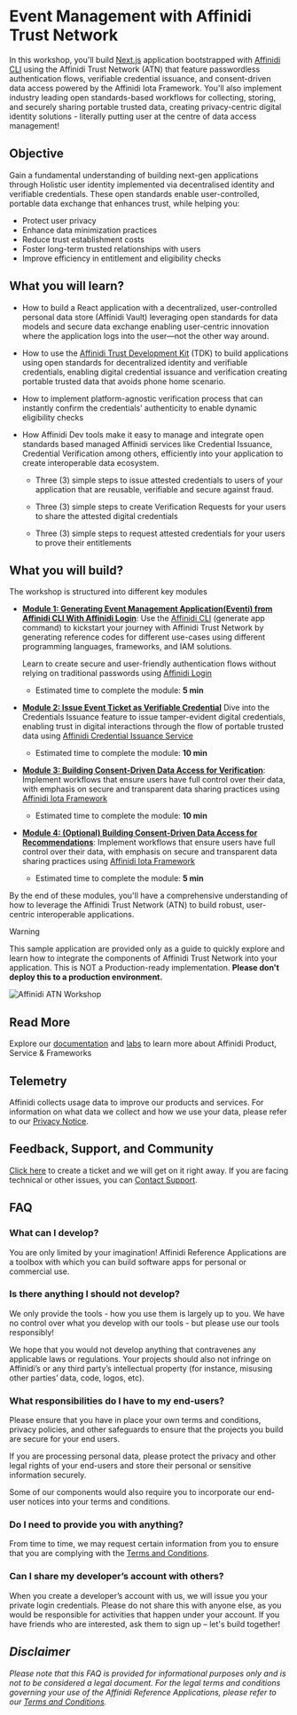 # Event Management with Affinidi Trust Network

In this workshop, you'll build [Next.js](https://nextjs.org/) application bootstrapped with [Affinidi CLI](https://docs.affinidi.com/dev-tools/affinidi-cli/generate-app/) using the Affinidi Trust Network (ATN) that feature passwordless authentication flows, verifiable credential issuance, and consent-driven data access powered by the Affinidi Iota Framework. You'll also implement industry leading open standards-based workflows for collecting, storing, and securely sharing portable trusted data, creating privacy-centric digital identity solutions - literally putting user at the centre of data access management!

## Objective

Gain a fundamental understanding of building next-gen applications through Holistic user identity implemented via decentralised identity and verifiable credentials. These open standards enable user-controlled, portable data exchange that enhances trust, while helping you:

- Protect user privacy
- Enhance data minimization practices
- Reduce trust establishment costs
- Foster long-term trusted relationships with users
- Improve efficiency in entitlement and eligibility checks

## What you will learn?

- How to build a React application with a decentralized, user-controlled personal data store (Affinidi Vault) leveraging open standards for data models and secure data exchange enabling user-centric innovation where the application logs into the user—not the other way around.

- How to use the [Affinidi Trust Development Kit](https://docs.affinidi.com/dev-tools/affinidi-tdk/) (TDK) to build applications using open standards for decentralized identity and verifiable credentials, enabling digital credential issuance and verification creating portable trusted data that avoids phone home scenario.

- How to implement platform-agnostic verification process that can instantly confirm the credentials’ authenticity to enable dynamic eligibility checks

- How Affinidi Dev tools make it easy to manage and integrate open standards based managed Affinidi services like Credential Issuance, Credential Verification among others, efficiently into your application to create interoperable data ecosystem.

  - Three (3) simple steps to issue attested credentials to users of your application that are reusable, verifiable and secure against fraud.

  - Three (3) simple steps to create Verification Requests for your users to share the attested digital credentials

  - Three (3) simple steps to request attested credentials for your users to prove their entitlements

## What you will build?

The workshop is structured into different key modules

- [**Module 1: Generating Event Management Application(Eventi) from Affinidi CLI With Affinidi Login**](/docs/generate-app.md): Use the [Affinidi CLI](https://docs.affinidi.com/dev-tools/affinidi-cli/generate-app/) (generate app command) to kickstart your journey with Affinidi Trust Network by generating reference codes for different use-cases using different programming languages, frameworks, and IAM solutions.

  Learn to create secure and user-friendly authentication flows without relying on traditional passwords using [Affinidi Login](https://docs.affinidi.com/docs/affinidi-login/how-affinidi-login-works/)

  - Estimated time to complete the module: **5 min**

- [**Module 2: Issue Event Ticket as Verifiable Credential**](/docs/credentials-issuance.md) Dive into the Credentials Issuance feature to issue tamper-evident digital credentials, enabling trust in digital interactions through the flow of portable trusted data using [Affinidi Credential Issuance Service](/docs/credentials-issuance.md)

  - Estimated time to complete the module: **10 min**

- [**Module 3: Building Consent-Driven Data Access for Verification**](/docs/iota-framework-verification.md): Implement workflows that ensure users have full control over their data, with emphasis on secure and transparent data sharing practices using [Affinidi Iota Framework](/docs/iota-framework-recommendation.md)

  - Estimated time to complete the module: **10 min**

- [**Module 4: (Optional) Building Consent-Driven Data Access for Recommendations**](/docs/iota-framework-recommendation.md): Implement workflows that ensure users have full control over their data, with emphasis on secure and transparent data sharing practices using [Affinidi Iota Framework](/docs/iota-framework-verification.md)
  - Estimated time to complete the module: **5 min**

By the end of these modules, you'll have a comprehensive understanding of how to leverage the Affinidi Trust Network (ATN) to build robust, user-centric interoperable applications.

> [!WARNING]
> This sample application are provided only as a guide to quickly explore and learn how to integrate the components of Affinidi Trust Network into your application. This is NOT a Production-ready implementation. **Please don't deploy this to a production environment.**

![Affinidi ATN Workshop](/docs/images/workshop.gif)

## Read More

Explore our [documentation](https://docs.affinidi.com/docs/) and [labs](https://docs.affinidi.com/labs/) to learn more about Affinidi Product, Service & Frameworks

## Telemetry

Affinidi collects usage data to improve our products and services. For information on what data we collect and how we use your data, please refer to our [Privacy Notice](https://www.affinidi.com/privacy-notice).

## Feedback, Support, and Community

[Click here](https://github.com/affinidi/eventi-workshop/issues) to create a ticket and we will get on it right away. If you are facing technical or other issues, you can [Contact Support](https://share.hsforms.com/1i-4HKZRXSsmENzXtPdIG4g8oa2v).

## FAQ

### What can I develop?

You are only limited by your imagination! Affinidi Reference Applications are a toolbox with which you can build software apps for personal or commercial use.

### Is there anything I should not develop?

We only provide the tools - how you use them is largely up to you. We have no control over what you develop with our tools - but please use our tools responsibly!

We hope that you would not develop anything that contravenes any applicable laws or regulations. Your projects should also not infringe on Affinidi’s or any third party’s intellectual property (for instance, misusing other parties’ data, code, logos, etc).

### What responsibilities do I have to my end-users?

Please ensure that you have in place your own terms and conditions, privacy policies, and other safeguards to ensure that the projects you build are secure for your end users.

If you are processing personal data, please protect the privacy and other legal rights of your end-users and store their personal or sensitive information securely.

Some of our components would also require you to incorporate our end-user notices into your terms and conditions.

### Do I need to provide you with anything?

From time to time, we may request certain information from you to ensure that you are complying with the [Terms and Conditions](https://www.affinidi.com/terms-conditions).

### Can I share my developer’s account with others?

When you create a developer’s account with us, we will issue you your private login credentials. Please do not share this with anyone else, as you would be responsible for activities that happen under your account. If you have friends who are interested, ask them to sign up – let's build together!

## _Disclaimer_

_Please note that this FAQ is provided for informational purposes only and is not to be considered a legal document. For the legal terms and conditions governing your use of the Affinidi Reference Applications, please refer to our [Terms and Conditions](https://www.affinidi.com/terms-conditions)._
